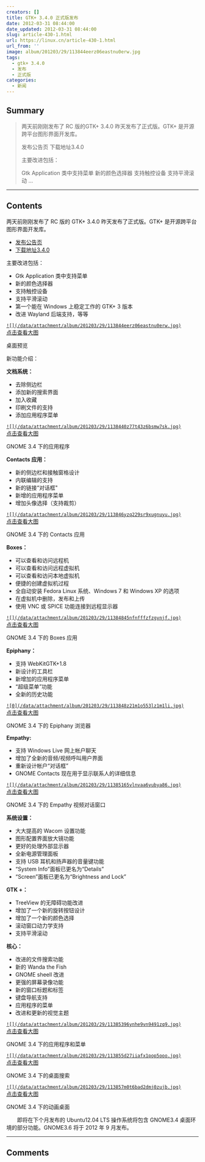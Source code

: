 ```yaml
---
creators: []
title: GTK+ 3.4.0 正式版发布
date: 2012-03-31 08:44:00
date_updated: 2012-03-31 08:44:00
slug: article-430-1.html
url: https://linux.cn/article-430-1.html
url_from: ''
image: album/201203/29/113844eerz06eastnu0erw.jpg
tags:
  - gtk+ 3.4.0
  - 发布
  - 正式版
categories:
  - 新闻
---
```


## Summary

> 两天前刚刚发布了 RC 版的GTK+ 3.4.0 昨天发布了正式版。GTK+ 是开源跨平台图形界面开发库。
> 
> 发布公告页
> 下载地址3.4.0
> 
> 主要改进包括：
> 
> Gtk Application 类中支持菜单
> 新的颜色选择器
> 支持触控设备
> 支持平滑滚动
>  ...

***

<!-- more -->

## Contents

两天前刚刚发布了 RC 版的 GTK+ 3.4.0 昨天发布了正式版。GTK+ 是开源跨平台图形界面开发库。

* [发布公告页](http://lwn.net/Articles/488803/)
* [下载地址3.4.0](http://ftp.gnome.org/pub/GNOME/sources/gtk+/3.4/)

主要改进包括：

* Gtk Application 类中支持菜单
* 新的颜色选择器
* 支持触控设备
* 支持平滑滚动
* 第一个能在 Windows 上稳定工作的 GTK+ 3 版本
* 改进 Wayland 后端支持，等等

[`![](/data/attachment/album/201203/29/113844eerz06eastnu0erw.jpg)`  
点击查看大图](https://img.linux.net.cn/data/attachment/album/201203/29/113844eerz06eastnu0erw.jpg)

桌面预览

新功能介绍：

**文档系统：**

* 去除侧边栏
* 添加新的搜索界面
* 加入收藏
* 印刷文件的支持
* 添加应用程序菜单

[`![](/data/attachment/album/201203/29/1138440z77t43z6bsmw7sk.jpg)`  
点击查看大图](https://img.linux.net.cn/data/attachment/album/201203/29/1138440z77t43z6bsmw7sk.jpg)

GNOME 3.4 下的应用程序

**Contacts 应用：**

* 新的侧边栏和接触窗格设计
* 内联编辑的支持
* 新的链接“对话框"
* 新增的应用程序菜单
* 增加头像选择（支持裁剪）

[`![](/data/attachment/album/201203/29/113846yzq229sr9xugnuyu.jpg)`  
点击查看大图](https://img.linux.net.cn/data/attachment/album/201203/29/113846yzq229sr9xugnuyu.jpg)

GNOME 3.4 下的 Contacts 应用

**Boxes：**

* 可以查看和访问远程机
* 可以查看和访问远程虚拟机
* 可以查看和访问本地虚拟机
* 便捷的创建虚拟机过程
* 全自动安装 Fedora Linux 系统、Windows 7 和 Windows XP 的选项
* 在虚拟机中删除，发布和上传
* 使用 VNC 或 SPICE 功能连接到远程显示器

[`![](/data/attachment/album/201203/29/11384845nfnfffzfzgvnjf.jpg)`  
点击查看大图](https://img.linux.net.cn/data/attachment/album/201203/29/11384845nfnfffzfzgvnjf.jpg)

GNOME 3.4 下的 Boxes 应用

**Epiphany：**

* 支持 WebKitGTK+1.8
* 新设计的工具栏
* 新增加的应用程序菜单
* “超级菜单”功能
* 全新的历史功能

[`![0](/data/attachment/album/201203/29/113848z21m1o553lz1m1li.jpg)`  
点击查看大图](https://img.linux.net.cn/data/attachment/album/201203/29/113848z21m1o553lz1m1li.jpg)

GNOME 3.4 下的 Epiphany 浏览器

**Empathy:**

* 支持 Windows Live 网上帐户聊天
* 增加了全新的音频/视频呼叫用户界面
* 重新设计帐户“对话框”
* GNOME Contacts 现在用于显示联系人的详细信息

[`![](/data/attachment/album/201203/29/11385165vlnvaa6yubya86.jpg)`  
点击查看大图](https://img.linux.net.cn/data/attachment/album/201203/29/11385165vlnvaa6yubya86.jpg)

GNOME 3.4 下的 Empathy 视频对话窗口

**系统设置：**

* 大大提高的 Wacom 设置功能
* 图形配置界面放大镜功能
* 更好的处理外部显示器
* 全新电源管理面板
* 支持 USB 耳机和扬声器的音量键功能
* “System Info”面板已更名为“Details”
* “Screen”面板已更名为“Brightness and Lock”

**GTK +：**

* TreeView 的无障碍功能改进
* 增加了一个新的旋转按钮设计
* 增加了一个新的颜色选择
* 滚动窗口动力学支持
* 支持平滑滚动

**核心：**

* 改进的文件搜索功能
* 新的 Wanda the Fish
* GNOME sheell 改进
* 更强的屏幕录像功能
* 新的窗口标题和标签
* 键盘导航支持
* 应用程序的菜单
* 改进和更新的视觉主题

[`![](/data/attachment/album/201203/29/11385396ynhe9vn9491zq9.jpg)`  
点击查看大图](https://img.linux.net.cn/data/attachment/album/201203/29/11385396ynhe9vn9491zq9.jpg)

GNOME 3.4 下的应用程序和菜单

[`![](/data/attachment/album/201203/29/113855d27iiafx1pop5ooo.jpg)`  
点击查看大图](https://img.linux.net.cn/data/attachment/album/201203/29/113855d27iiafx1pop5ooo.jpg)

GNOME 3.4 下的桌面搜索

[`![](/data/attachment/album/201203/29/113857m0t6bad2dmj0zujb.jpg)`  
点击查看大图](https://img.linux.net.cn/data/attachment/album/201203/29/113857m0t6bad2dmj0zujb.jpg)

GNOME 3.4 下的动画桌面

　　即将在下个月发布的 Ubuntu12.04 LTS 操作系统将包含 GNOME3.4 桌面环境的部分功能。GNOME3.6 将于 2012 年 9 月发布。

***

## Comments
